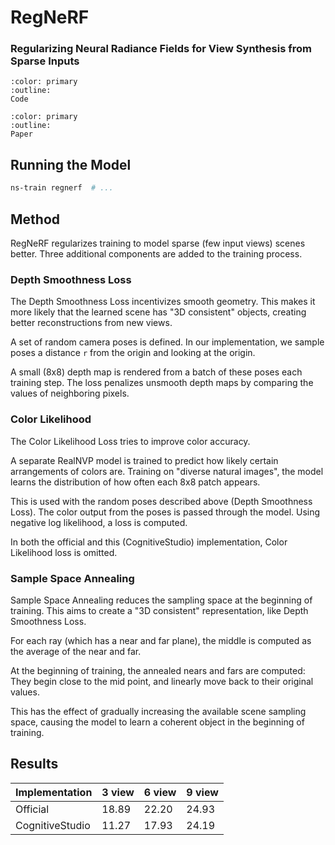 # RegNeRF

### Regularizing Neural Radiance Fields for View Synthesis from Sparse Inputs

```{button-link} https://github.com/google-research/google-research/tree/master/regnerf
:color: primary
:outline:
Code
```

```{button-link} https://arxiv.org/abs/2112.00724.pdf
:color: primary
:outline:
Paper
```

## Running the Model

```bash
ns-train regnerf  # ...
```

## Method

RegNeRF regularizes training to model sparse (few input views) scenes better.
Three additional components are added to the training process.

### Depth Smoothness Loss

The Depth Smoothness Loss incentivizes smooth geometry. This makes it more
likely that the learned scene has "3D consistent" objects, creating better
reconstructions from new views.

A set of random camera poses is defined. In our implementation, we sample poses
a distance ``r`` from the origin and looking at the origin.

A small (8x8) depth map is rendered from a batch of these poses each training
step. The loss penalizes unsmooth depth maps by comparing the values of
neighboring pixels.

### Color Likelihood

The Color Likelihood Loss tries to improve color accuracy.

A separate RealNVP model is trained to predict how likely certain arrangements
of colors are. Training on "diverse natural images", the model learns the
distribution of how often each 8x8 patch appears.

This is used with the random poses described above (Depth Smoothness Loss). The
color output from the poses is passed through the model. Using negative log
likelihood, a loss is computed.

In both the official and this (CognitiveStudio) implementation, Color Likelihood
loss is omitted.

### Sample Space Annealing

Sample Space Annealing reduces the sampling space at the beginning of training.
This aims to create a "3D consistent" representation, like Depth Smoothness
Loss.

For each ray (which has a near and far plane), the middle is computed as the
average of the near and far.

At the beginning of training, the annealed nears and fars are computed: They
begin close to the mid point, and linearly move back to their original values.

This has the effect of gradually increasing the available scene sampling space,
causing the model to learn a coherent object in the beginning of training.

## Results

| Implementation  | 3 view | 6 view | 9 view |
| --------------- | ------ | ------ | ------ |
| Official        | 18.89  | 22.20  | 24.93  |
| CognitiveStudio | 11.27  | 17.93  | 24.19  |
